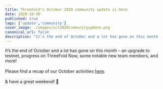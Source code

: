 ```yaml
---
title: ThreeFold's October 2020 community update is here
date: 2020-10-30
published: true
tags: ['update','community']
cover_image: ./images/oct2020communityupdate.png
canonical_url: false
description: "It’s the end of October and a lot has gone on this month – an upgrade to testnet, progress on ThreeFold Now, some notable new team members, and more! Find the link to the full update within!"
---
```


It’s the end of October and a lot has gone on this month – an upgrade to testnet, progress on ThreeFold Now, some notable new team members, and more!
<br/>
<br/>
Please find a recap of our October activities [here](https://wiki.threefold.io/#/threefold_update_oct2020).
<br/>
<br/>
& have a great weekend! 🎃

